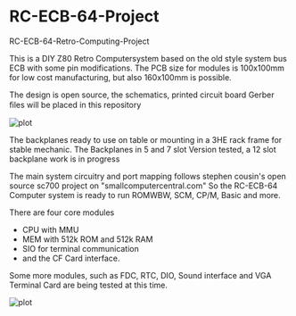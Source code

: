 # RC-ECB-64-Project
RC-ECB-64-Retro-Computing-Project

This is a DIY Z80 Retro Computersystem based on the old style system bus ECB with some pin modifications.
The PCB size for modules is 100x100mm for low cost manufacturing, but also 160x100mm is possible.

The design is open source, the schematics, printed circuit board Gerber ﬁles will be placed in this repository

![plot](https://github.com/Frank-Ka/RC-ECB-64-Project/blob/main/Core-system-5-Slot.jpg)

The backplanes ready to use on table or mounting in a 3HE rack frame for stable mechanic.
The Backplanes in 5 and 7 slot Version tested, a 12 slot backplane work is in progress

The main system circuitry and port mapping follows stephen cousin's open source sc700 project on "smallcomputercentral.com"
So the RC-ECB-64 Computer system is ready to run ROMWBW, SCM, CP/M, Basic and more.
 
There are four core modules
- CPU with MMU
- MEM with 512k ROM and 512k RAM
- SIO for terminal communication
- and the CF Card interface.

Some more modules, such as FDC, RTC, DIO, Sound interface and VGA Terminal Card are being tested at this time.

![plot](https://github.com/Frank-Ka/RC-ECB-64-Project/blob/main/Rack-system-7-Slot.jpg)
